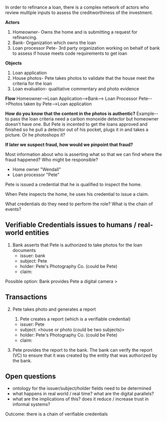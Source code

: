 In order to refinance a loan, there is a complex network of actors who review multiple inputs to assess the creditworthiness of the investment.

**Actors**

1) Homeowner- Owns the home and is submitting a request for refinancing.
2) Bank- Organization which owns the loan
3) Loan processor Pete- 3rd party organization working on behalf of bank to assess if house meets code requirements to get loan

**Objects**
1) Loan application
2) House photos- Pete takes photos to validate that the house meet the criteria for the loan
3) Loan evaluation- qualitative commentary and photo evidence

**Flow**
Homeowner-->Loan Application-->Bank--> Loan Processor Pete-->Photos taken by Pete-->Loan application

**How do you know that the content in the photos is authentic?**
Example-- to pass the loan criteria need a carbon monoxide detector but homeowner doesn't have one. But Pete is incented to get the loans approved and finished so he pull a detector out of his pocket, plugs it in and takes a picture. 
Or he photoshops it? 

**If later we suspect fraud, how would we pinpoint that fraud?**

Most information about who is asserting what so that we can find where the
fraud happened?  Who might be responsible?

* Home owner "Wendall"
* Loan processor "Pete"


Pete is issued a credential that he is qualified to inspect the home.

When Pete inspects the home, he uses his credential to issue a claim.


What credentials do they need to perform the role?
What is the chain of events?

## Verifiable Credentials issues to humans / real-world entities

1. Bank asserts that Pete is authorized to take photos for the loan documents
   * issuer: bank
   * subject: Pete
   * holder: Pete's Photography Co. (could be Pete)
   * claim: 

Possible option: Bank provides Pete a digital camera >

## Transactions

2. Pete takes photo and generates a report
   1. Pete creates a report (which is a verifiable credential)
   * issuer: Pete
   * subject: <house or photo (could be two subjects)>
   * holder: Pete's Photography Co. (could be Pete)
   * claim: 

3. Pete provides the report to the bank. The bank can verify the report (VC)
to ensure that it was created by the entity that was authorized by the bank.

## Open questions

* ontology for the issuer/subject/holder fields need to be determined
* what happens in real world / real time?  what are the digital parallels?
* what are the implications of this?  does it reduce / increase trust in informal systems?




Outcome: there is a chain of verifiable credentials